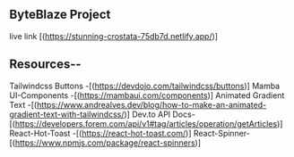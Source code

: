 ## ByteBlaze Project

live link [(https://stunning-crostata-75db7d.netlify.app/)]

## Resources--

Tailwindcss Buttons -[(https://devdojo.com/tailwindcss/buttons)]
Mamba UI-Components -[(https://mambaui.com/components)]
 Animated Gradient Text -[(https://www.andrealves.dev/blog/how-to-make-an-animated-gradient-text-with-tailwindcss/)]
 Dev.to API Docs-[(https://developers.forem.com/api/v1#tag/articles/operation/getArticles)]
React-Hot-Toast -[(https://react-hot-toast.com/)]
 React-Spinner-[(https://www.npmjs.com/package/react-spinners)]

